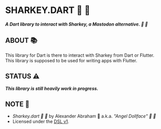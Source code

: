 # SHARKEY.DART :shark: :dart:

***A Dart library to interact with Sharkey, a Mastodon alternative. :shark: :dart:***

## ABOUT :books:

This library for Dart is there to interact with Sharkey from Dart or Flutter. This library is supposed to be used for writing apps with Flutter.

## STATUS :warning:

***This library is still heavily work in progress.***

## NOTE :scroll:

- *Sharkey.dart :shark: :dart:* by Alexander Abraham :black_heart: a.k.a. *"Angel Dollface" :dolls: :ribbon:*
- Licensed under the [DSL v1](https://github.com/angeldollface/doll-software-license).